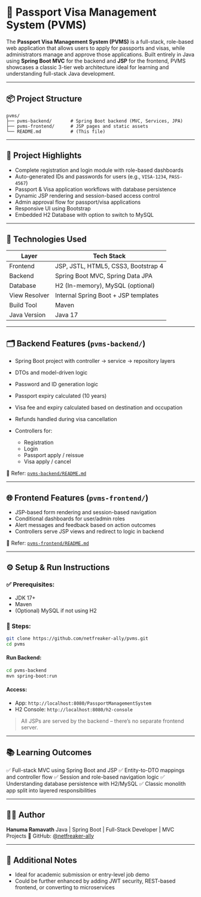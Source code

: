 # 🛂 Passport Visa Management System (PVMS)

The **Passport Visa Management System (PVMS)** is a full-stack, role-based web application that allows users to apply for passports and visas, while administrators manage and approve those applications. Built entirely in Java using **Spring Boot MVC** for the backend and **JSP** for the frontend, PVMS showcases a classic 3-tier web architecture ideal for learning and understanding full-stack Java development.

---

## 📦 Project Structure

```
pvms/
├── pvms-backend/       # Spring Boot backend (MVC, Services, JPA)
├── pvms-frontend/      # JSP pages and static assets
└── README.md           # (This file)
```

---

## 🎯 Project Highlights

* Complete registration and login module with role-based dashboards
* Auto-generated IDs and passwords for users (e.g., `VISA-1234`, `PASS-4567`)
* Passport & Visa application workflows with database persistence
* Dynamic JSP rendering and session-based access control
* Admin approval flow for passport/visa applications
* Responsive UI using Bootstrap
* Embedded H2 Database with option to switch to MySQL

---

## 🧰 Technologies Used

| Layer         | Tech Stack                           |
| ------------- | ------------------------------------ |
| Frontend      | JSP, JSTL, HTML5, CSS3, Bootstrap 4  |
| Backend       | Spring Boot MVC, Spring Data JPA     |
| Database      | H2 (In-memory), MySQL (optional)     |
| View Resolver | Internal Spring Boot + JSP templates |
| Build Tool    | Maven                                |
| Java Version  | Java 17                              |

---

## 🗂️ Backend Features (`pvms-backend/`)

* Spring Boot project with controller → service → repository layers
* DTOs and model-driven logic
* Password and ID generation logic
* Passport expiry calculated (10 years)
* Visa fee and expiry calculated based on destination and occupation
* Refunds handled during visa cancellation
* Controllers for:

  * Registration
  * Login
  * Passport apply / reissue
  * Visa apply / cancel

🧠 Refer: [`pvms-backend/README.md`](./pvms-backend/README.md)

---

## 🌐 Frontend Features (`pvms-frontend/`)

* JSP-based form rendering and session-based navigation
* Conditional dashboards for user/admin roles
* Alert messages and feedback based on action outcomes
* Controllers serve JSP views and redirect to logic in backend

🧠 Refer: [`pvms-frontend/README.md`](./pvms-frontend/README.md)

---

## ⚙️ Setup & Run Instructions

### ✅ Prerequisites:

* JDK 17+
* Maven
* (Optional) MySQL if not using H2

### 🔽 Steps:

```bash
git clone https://github.com/netfreaker-ally/pvms.git
cd pvms
```

#### Run Backend:

```bash
cd pvms-backend
mvn spring-boot:run
```

#### Access:

* App: `http://localhost:8080/PassportManagementSystem`
* H2 Console: `http://localhost:8080/h2-console`

> All JSPs are served by the backend – there’s no separate frontend server.

---

## 📚 Learning Outcomes

✅ Full-stack MVC using Spring Boot and JSP
✅ Entity-to-DTO mappings and controller flow
✅ Session and role-based navigation logic
✅ Understanding database persistence with H2/MySQL
✅ Classic monolith app split into layered responsibilities

---

## 👨‍💻 Author

**Hanuma Ramavath**
Java | Spring Boot | Full-Stack Developer | MVC Projects
🔗 GitHub: [@netfreaker-ally](https://github.com/netfreaker-ally)

---

## 📘 Additional Notes

* Ideal for academic submission or entry-level job demo
* Could be further enhanced by adding JWT security, REST-based frontend, or converting to microservices
